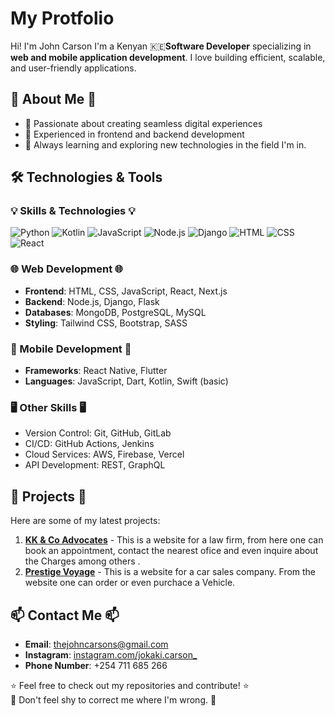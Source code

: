 
# My Protfolio

Hi! I'm John Carson
I'm a  Kenyan 🇰🇪**Software Developer** specializing in **web and mobile application development**. 
I love building efficient, scalable, and user-friendly applications.

## 🚀 About Me 🚀
- 🔹 Passionate about creating seamless digital experiences
- 🔹 Experienced in frontend and backend development
- 🔹 Always learning and exploring new technologies in the field I'm in.

## 🛠️ Technologies & Tools

### 💡 Skills & Technologies  💡
![Python](https://img.shields.io/badge/Python-3776AB?style=flat&logo=python&logoColor=white) 
![Kotlin](https://img.shields.io/badge/Kotlin-0095D5?style=flat&logo=kotlin&logoColor=white) 
![JavaScript](https://img.shields.io/badge/JavaScript-F7DF1E?style=flat&logo=javascript&logoColor=black) 
![Node.js](https://img.shields.io/badge/Node.js-339933?style=flat&logo=node.js&logoColor=white) 
![Django](https://img.shields.io/badge/Django-092E20?style=flat&logo=django&logoColor=white) 
![HTML](https://img.shields.io/badge/HTML-E34F26?style=flat&logo=html5&logoColor=white) 
![CSS](https://img.shields.io/badge/CSS-1572B6?style=flat&logo=css3&logoColor=white) 
![React](https://img.shields.io/badge/React-61DAFB?style=flat&logo=react&logoColor=black)

### 🌐 Web Development  🌐
- **Frontend**: HTML, CSS, JavaScript, React, Next.js
- **Backend**: Node.js, Django, Flask
- **Databases**: MongoDB, PostgreSQL, MySQL
- **Styling**: Tailwind CSS, Bootstrap, SASS

### 📱 Mobile Development 📱
- **Frameworks**: React Native, Flutter
- **Languages**: JavaScript, Dart, Kotlin, Swift (basic)

### 🖥️ Other Skills 🖥️
- Version Control: Git, GitHub, GitLab
- CI/CD: GitHub Actions, Jenkins
- Cloud Services: AWS, Firebase, Vercel
- API Development: REST, GraphQL

## 📂 Projects 📂
Here are some of my latest projects:

1. **[KK & Co Advocates](https://github.com/Johncarsons/kkadvocates)** - This is a website for a law firm, from here one can book an appointment, contact the nearest ofice and even inquire about the Charges among others .
2. **[Prestige Voyage](https://github.com/your-username/project-name)** - This is a website for a car sales company. From the website one can order or even purchace a Vehicle.

## 📫 Contact Me 📫
- **Email**: thejohncarsons@gmail.com
- **Instagram**: [instagram.com/jokaki.carson_](https://instagram.com/jokaki.carson_)
- **Phone Number**: +254 711 685 266



⭐️ Feel free to check out my repositories and contribute! ⭐️
<br>
🙂 Don't feel shy to correct me where I'm wrong. 🙂
